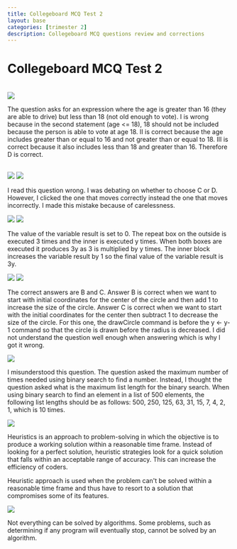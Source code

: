 ```yaml
---
title: Collegeboard MCQ Test 2
layout: base
categories: [trimester 2]
description: Collegeboard MCQ questions review and corrections
---
```


# Collegeboard MCQ Test 2


<br>

<img src="https://cdn.discordapp.com/attachments/1068416415251570689/1068420854121242654/Screenshot_2023-01-26_at_10.42.58_PM.png">

The question asks for an expression where the age is greater than 16 (they are able to drive) but less than 18 (not old enough to vote). I is wrong because in the second statement (age <= 18), 18 should not be included because the person is able to vote at age 18. II is correct because the age includes greater than or equal to 16 and not greater than or equal to 18. III is correct because it also includes less than 18 and greater than 16. Therefore D is correct.

<br>

<img src="https://cdn.discordapp.com/attachments/1068416415251570689/1068421004466081802/Screenshot_2023-01-26_at_10.43.21_PM.png">
<img src="https://cdn.discordapp.com/attachments/1068416415251570689/1068421004726108211/Screenshot_2023-01-26_at_10.43.33_PM.png">

I read this question wrong. I was debating on whether to choose C or D. However, I clicked the one that moves correctly instead the one that moves incorrectly. I made this mistake because of carelessness.

<img src="https://cdn.discordapp.com/attachments/1068416415251570689/1068421111357902890/Screenshot_2023-01-26_at_10.43.59_PM.png">
<img src="https://cdn.discordapp.com/attachments/1068416415251570689/1068421155188379718/Screenshot_2023-01-26_at_10.44.10_PM.png">

The value of the variable result is set to 0. The repeat box on the outside is executed 3 times and the inner is executed y times. When both boxes are executed it produces 3y as 3 is multiplied by y times. The inner block increases the variable result by 1 so the final value of the variable result is 3y.

<img src="https://cdn.discordapp.com/attachments/1068416415251570689/1068421297622757406/Screenshot_2023-01-26_at_10.44.44_PM.png">
<img src="https://cdn.discordapp.com/attachments/1068416415251570689/1068421386441330720/Screenshot_2023-01-26_at_10.45.05_PM.png">

The correct answers are B and C. Answer B is correct when we want to start with initial coordinates for the center of the circle and then add 1 to increase the size of the circle. Answer C is correct when we want to start with the initial coordinates for the center then subtract 1 to decrease the size of the circle. For this one, the drawCircle command is before the y <- y-1 command so that the circle is drawn before the radius is decreased. I did not understand the question well enough when answering which is why I got it wrong.

<img src="https://cdn.discordapp.com/attachments/1068416415251570689/1068421532906426379/Screenshot_2023-01-26_at_10.45.40_PM.png">

I misunderstood this question. The question asked the maximum number of times needed using binary search to find a number. Instead, I thought the question asked what is the maximum list length for the binary search. When using binary search to find an element in a list of 500 elements, the following list lengths should be as follows: 500, 250, 125, 63, 31, 15, 7, 4, 2, 1, which is 10 times.

<img src="https://cdn.discordapp.com/attachments/1068416415251570689/1068421626628149298/Screenshot_2023-01-26_at_10.46.02_PM.png">

Heuristics is an approach to problem-solving in which the objective is to produce a working solution within a reasonable time frame. Instead of looking for a perfect solution, heuristic strategies look for a quick solution that falls within an acceptable range of accuracy. This can increase the efficiency of coders.

Heuristic approach is used when the problem can't be solved within a reasonable time frame and thus have to resort to a solution that compromises some of its features.

<img src="https://cdn.discordapp.com/attachments/1068416415251570689/1068421827111686184/Screenshot_2023-01-26_at_10.46.50_PM.png">

Not everything can be solved by algorithms. Some problems, such as determining if any program will eventually stop, cannot be solved by an algorithm.